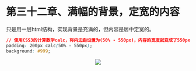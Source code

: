 # 第三十二章、满幅的背景，定宽的内容
只是用一层html结构，实现背景是充满的，但内容是居中定宽的。
```css
// 使用CSS3的计算数学calc，将内边距设置为(50% - 550px)，内容的宽度就变成了550px × 2。
padding: 200px calc(50% - 550px);
background: #999;
```
<div align=center><img src="/note/images/css-secret/32/1.png"></div>  

